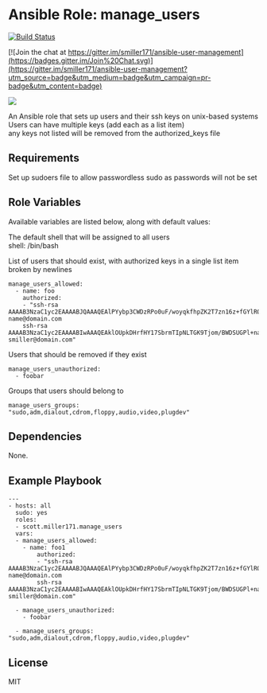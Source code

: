 # Ansible Role: manage_users

[![Build Status](https://travis-ci.org/smiller171/ansible-user-management.svg?branch=master)](https://travis-ci.org/smiller171/ansible-user-management)

[![Join the chat at https://gitter.im/smiller171/ansible-user-management](https://badges.gitter.im/Join%20Chat.svg)](https://gitter.im/smiller171/ansible-user-management?utm_source=badge&utm_medium=badge&utm_campaign=pr-badge&utm_content=badge)

<a href="https://zenhub.io"><img src="https://raw.githubusercontent.com/ZenHubIO/support/master/zenhub-badge.png"></a>

An Ansible role that sets up users and their ssh keys on unix-based systems  
Users can have multiple keys (add each as a list item)  
any keys not listed will be removed from the authorized_keys file

## Requirements
Set up sudoers file to allow passwordless sudo as passwords will not be set

## Role Variables

Available variables are listed below, along with default values:

The default shell that will be assigned to all users  
    shell: /bin/bash  

List of users that should exist, with authorized keys in a single list item broken by newlines

    manage_users_allowed:
      - name: foo
        authorized:
        - "ssh-rsa AAAAB3NzaC1yc2EAAAABJQAAAQEAlPYybp3CWDzRPo0uF/woyqkfhpZK2T7zn16z+fGYlRQl6gXATIUB4JYfr9pfD+SOW2T4X78P+/h1o4QPCwoesLacaFEFGwUb+SzhVVm6B6q4WMAiJWD6OVXh+SVVvD9rdcz5RMVLqQngrRqBlj4kBIMQ3S8h1cCESbR2P6jszgFj0I6p3tQCpo9yjcVwLqvWFKJgzEm2E2wV/gmrc0PhVRP2guIRN4p6M2ZyIPprdZ6PA8m7Rs4yN3jQ/0alrQ23ECCU4lHoVG9fwvLIq1vh4ikPcUrdA8sSHTE1pkpzvrTv7FtkuUcBrDMedFE7E8dB9pPS+vXIBWVUYJhp9WzVkQ== name@domain.com
        ssh-rsa AAAAB3NzaC1yc2EAAAABIwAAAQEAklOUpkDHrfHY17SbrmTIpNLTGK9Tjom/BWDSUGPl+nafzlHDTYW7hdI4yZ5ew18JH4JW9jbhUFrviQzM7xlELEVf4h9lFX5QVkbPppSwg0cda3Pbv7kOdJ/MTyBlWXFCR+HAo3FXRitBqxiX1nKhXpHAZsMciLq8V6RjsNAQwdsdMFvSlVK/7XAt3FaoJoAsncM1Q9x5+3V0Ww68/eIFmb1zuUFljQJKprrX88XypNDvjYNby6vw/Pb0rwert/EnmZ+AW4OZPnTPI89ZPmVMLuayrD2cE86Z/il8b+gw3r3+1nKatmIkjn2so1d01QraTlMqVSsbxNrRFi9wrf+M7Q== smiller@domain.com"

Users that should be removed if they exist

    manage_users_unauthorized:
      - foobar

Groups that users should belong to

    manage_users_groups: "sudo,adm,dialout,cdrom,floppy,audio,video,plugdev"

## Dependencies

None.

## Example Playbook

    ---
    - hosts: all
      sudo: yes
      roles:
      - scott.miller171.manage_users
      vars:
      - manage_users_allowed:
        - name: foo1
            authorized:
            - "ssh-rsa AAAAB3NzaC1yc2EAAAABJQAAAQEAlPYybp3CWDzRPo0uF/woyqkfhpZK2T7zn16z+fGYlRQl6gXATIUB4JYfr9pfD+SOW2T4X78P+/h1o4QPCwoesLacaFEFGwUb+SzhVVm6B6q4WMAiJWD6OVXh+SVVvD9rdcz5RMVLqQngrRqBlj4kBIMQ3S8h1cCESbR2P6jszgFj0I6p3tQCpo9yjcVwLqvWFKJgzEm2E2wV/gmrc0PhVRP2guIRN4p6M2ZyIPprdZ6PA8m7Rs4yN3jQ/0alrQ23ECCU4lHoVG9fwvLIq1vh4ikPcUrdA8sSHTE1pkpzvrTv7FtkuUcBrDMedFE7E8dB9pPS+vXIBWVUYJhp9WzVkQ== name@domain.com
            ssh-rsa AAAAB3NzaC1yc2EAAAABIwAAAQEAklOUpkDHrfHY17SbrmTIpNLTGK9Tjom/BWDSUGPl+nafzlHDTYW7hdI4yZ5ew18JH4JW9jbhUFrviQzM7xlELEVf4h9lFX5QVkbPppSwg0cda3Pbv7kOdJ/MTyBlWXFCR+HAo3FXRitBqxiX1nKhXpHAZsMciLq8V6RjsNAQwdsdMFvSlVK/7XAt3FaoJoAsncM1Q9x5+3V0Ww68/eIFmb1zuUFljQJKprrX88XypNDvjYNby6vw/Pb0rwert/EnmZ+AW4OZPnTPI89ZPmVMLuayrD2cE86Z/il8b+gw3r3+1nKatmIkjn2so1d01QraTlMqVSsbxNrRFi9wrf+M7Q== smiller@domain.com"

      - manage_users_unauthorized:
        - foobar

      - manage_users_groups: "sudo,adm,dialout,cdrom,floppy,audio,video,plugdev"

## License

MIT
